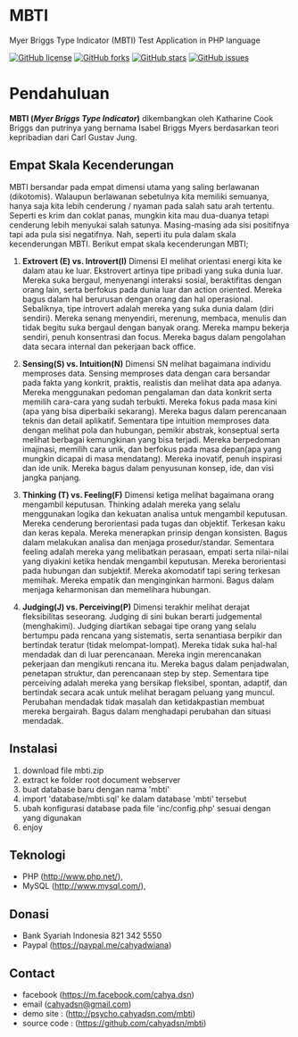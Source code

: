 # MBTI
Myer Briggs Type Indicator (MBTI) Test Application in PHP language

[![GitHub license](https://img.shields.io/badge/license-MIT-blue.svg)](https://raw.githubusercontent.com/cahyadsn/disc_id/master/LICENSE)
[![GitHub forks](https://img.shields.io/github/forks/cahyadsn/mbti.svg)](https://github.com/cahyadsn/mbti/network)
[![GitHub stars](https://img.shields.io/github/stars/cahyadsn/mbti.svg)](https://github.com/cahyadsn/mbti/stargazers)
[![GitHub issues](https://img.shields.io/github/issues/cahyadsn/mbti.svg)](https://github.com/cahyadsn/mbti/issues)

# Pendahuluan
**MBTI (*Myer Briggs Type Indicator*)** dikembangkan oleh Katharine Cook Briggs dan putrinya yang bernama Isabel Briggs Myers berdasarkan teori kepribadian dari Carl Gustav Jung.

## Empat Skala Kecenderungan
MBTI bersandar pada empat dimensi utama yang saling berlawanan (dikotomis). Walaupun berlawanan sebetulnya kita memiliki semuanya, hanya saja kita lebih cenderung / nyaman pada salah satu arah tertentu. Seperti es krim dan coklat panas, mungkin kita mau dua-duanya tetapi cenderung lebih menyukai salah satunya. Masing-masing ada sisi positifnya tapi ada pula sisi negatifnya. Nah, seperti itu pula dalam skala kecenderungan MBTI. Berikut empat skala kecenderungan MBTI;

1. **Extrovert (E) vs. Introvert(I)** 
Dimensi EI melihat orientasi energi kita ke dalam atau ke luar. Ekstrovert artinya tipe pribadi yang suka dunia luar. Mereka suka bergaul, menyenangi interaksi sosial, beraktifitas dengan orang lain, serta berfokus pada dunia luar dan action oriented. Mereka bagus dalam hal berurusan dengan orang dan hal operasional. Sebaliknya, tipe introvert adalah mereka yang suka dunia dalam
(diri sendiri). Mereka senang menyendiri, merenung, membaca, menulis dan tidak begitu suka bergaul dengan banyak orang.  Mereka mampu bekerja sendiri, penuh konsentrasi dan focus. Mereka bagus dalam pengolahan data secara internal dan pekerjaan back office.

2. **Sensing(S) vs. Intuition(N)** 
Dimensi SN melihat bagaimana individu memproses data. Sensing memproses data dengan cara bersandar pada fakta yang konkrit, praktis, realistis dan melihat data apa adanya. Mereka menggunakan pedoman pengalaman dan data konkrit serta memilih cara-cara yang sudah terbukti. Mereka fokus pada masa kini
(apa yang bisa diperbaiki sekarang). Mereka bagus dalam perencanaan teknis dan detail aplikatif. Sementara tipe intuition memproses data dengan melihat pola dan hubungan, pemikir abstrak, konseptual serta melihat berbagai kemungkinan yang bisa terjadi. Mereka berpedoman imajinasi, memilih cara unik, dan berfokus pada masa depan(apa yang mungkin dicapai di masa mendatang). Mereka inovatif, penuh inspirasi dan ide unik. Mereka bagus dalam penyusunan konsep, ide, dan visi jangka panjang.

3. **Thinking (T) vs. Feeling(F)** 
Dimensi ketiga melihat bagaimana orang mengambil keputusan. Thinking adalah mereka yang selalu menggunakan logika dan kekuatan analisa untuk mengambil keputusan. Mereka cenderung berorientasi pada tugas dan objektif. Terkesan kaku dan keras kepala. Mereka menerapkan prinsip dengan konsisten. Bagus dalam melakukan analisa dan menjaga prosedur/standar. Sementara feeling adalah mereka yang melibatkan perasaan, empati serta nilai-nilai yang diyakini ketika hendak mengambil keputusan. Mereka berorientasi pada hubungan dan subjektif. Mereka akomodatif tapi sering terkesan memihak. Mereka empatik dan menginginkan harmoni. Bagus dalam menjaga keharmonisan dan memelihara hubungan.

4. **Judging(J) vs. Perceiving(P)** 
Dimensi terakhir melihat derajat fleksibilitas seseorang. Judging di sini bukan berarti judgemental
(menghakimi). Judging diartikan sebagai tipe orang yang selalu bertumpu pada rencana yang sistematis, serta senantiasa berpikir dan bertindak teratur (tidak melompat-lompat). Mereka tidak suka hal-hal mendadak dan di luar perencanaan. Mereka ingin merencanakan pekerjaan dan mengikuti rencana itu.  Mereka bagus dalam penjadwalan, penetapan struktur, dan perencanaan step by step. Sementara tipe perceiving adalah mereka yang bersikap fleksibel, spontan, adaptif, dan bertindak secara acak untuk melihat beragam peluang yang muncul. Perubahan mendadak tidak masalah dan ketidakpastian membuat mereka bergairah. Bagus dalam menghadapi perubahan dan situasi mendadak.

## Instalasi
1. download file mbti.zip 
2. extract ke folder root document webserver
3. buat database baru dengan nama 'mbti'
4. import 'database/mbti.sql' ke dalam database 'mbti' tersebut
5. ubah konfigurasi database pada file 'inc/config.php' sesuai dengan yang digunakan 
6. enjoy

## Teknologi
+ PHP (http://www.php.net/), 
+ MySQL (http://www.mysql.com/), 

## Donasi
+ Bank Syariah Indonesia 821 342 5550
+ Paypal (https://paypal.me/cahyadwiana)

## Contact
+ facebook (https://m.facebook.com/cahya.dsn)
+ email (cahyadsn@gmail.com)
+ demo site    : (http://psycho.cahyadsn.com/mbti)
+ source code  : (https://github.com/cahyadsn/mbti)
